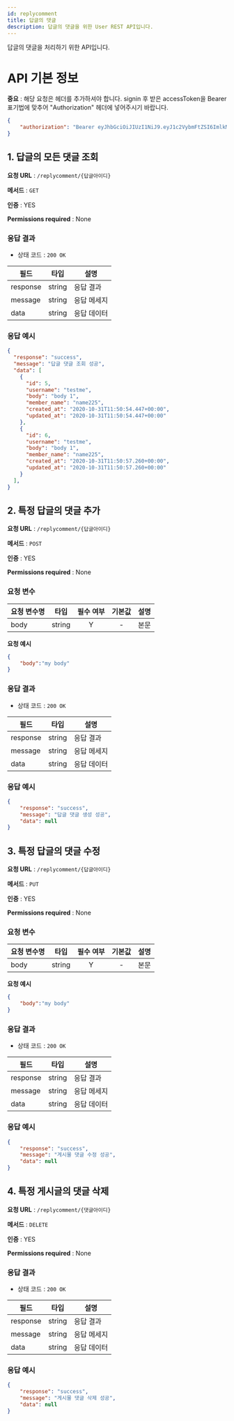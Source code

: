```yaml
---
id: replycomment
title: 답글의 댓글
description: 답글의 댓글을 위한 User REST API입니다.
---
```


답글의 댓글을 처리하기 위한 API입니다.

# API 기본 정보

**중요** : 해당 요청은 헤더를 추가하셔야 합니다. signin 후 받은 accessToken을 Bearer 표기법에 맞추어 "Authorization" 헤더에 넣어주시기 바랍니다.
```json
{
    "authorization": "Bearer eyJhbGciOiJIUzI1NiJ9.eyJ1c2VybmFtZSI6ImlkMyIsImlhdCI6MTYwMTc3NDU0NCwiZXhwIjoxNjAxNzc0OTA0fQ.qJ6kAPSeiAU4qjfs6mkQHZJ8_uTsPi7MfiuYwJPVFrA"
}
```

## 1. 답글의 모든 댓글 조회

**요청 URL** : `/replycomment/{답글아이디}`

**메서드** : `GET`

**인증** : YES

**Permissions required** : None

### 응답 결과


* 상태 코드 : `200 OK`

| 필드         | 타입    |  설명     |
|--------------|--------|----------|
| response     | string | 응답 결과 |
| message      | string | 응답 메세지 |
| data         | string | 응답 데이터 |

### 응답 예시


```json
{
  "response": "success",
  "message": "답글 댓글 조회 성공",
  "data": [
    {
      "id": 5,
      "username": "testme",
      "body": "body 1",
      "member_name": "name225",
      "created_at": "2020-10-31T11:50:54.447+00:00",
      "updated_at": "2020-10-31T11:50:54.447+00:00"
    },
    {
      "id": 6,
      "username": "testme",
      "body": "body 1",
      "member_name": "name225",
      "created_at": "2020-10-31T11:50:57.260+00:00",
      "updated_at": "2020-10-31T11:50:57.260+00:00"
    }
  ],
}
```


## 2. 특정 답글의 댓글 추가

**요청 URL** : `/replycomment/{답글아이디}`

**메서드** : `POST`

**인증** : YES

**Permissions required** : None

### 요청 변수

| 요청 변수명   | 타입   | 필수 여부 | 기본값 | 설명     |
|--------------|--------|:--------:|:-----:|----------|
| body     | string | Y        | -     | 본문 |


**요청 예시**

```json
{
    "body":"my body"
}

```

### 응답 결과


* 상태 코드 : `200 OK`

| 필드         | 타입    |  설명     |
|--------------|--------|----------|
| response     | string | 응답 결과 |
| message      | string | 응답 메세지 |
| data         | string | 응답 데이터 |

### 응답 예시


```json
{
    "response": "success",
    "message": "답글 댓글 생성 성공",
    "data": null
}
```



## 3. 특정 답글의 댓글 수정

**요청 URL** : `/replycomment/{답글아이디}`

**메서드** : `PUT`

**인증** : YES

**Permissions required** : None

### 요청 변수

| 요청 변수명   | 타입   | 필수 여부 | 기본값 | 설명     |
|--------------|--------|:--------:|:-----:|----------|
| body     | string | Y        | -     | 본문 |


**요청 예시**

```json
{
    "body":"my body"
}

```

### 응답 결과


* 상태 코드 : `200 OK`

| 필드         | 타입    |  설명     |
|--------------|--------|----------|
| response     | string | 응답 결과 |
| message      | string | 응답 메세지 |
| data         | string | 응답 데이터 |

### 응답 예시


```json
{
    "response": "success",
    "message": "게시물 댓글 수정 성공",
    "data": null
}
```


## 4. 특정 게시글의 댓글 삭제

**요청 URL** : `/replycomment/{댓글아이디}`

**메서드** : `DELETE`

**인증** : YES

**Permissions required** : None


### 응답 결과


* 상태 코드 : `200 OK`

| 필드         | 타입    |  설명     |
|--------------|--------|----------|
| response     | string | 응답 결과 |
| message      | string | 응답 메세지 |
| data         | string | 응답 데이터 |

### 응답 예시


```json
{
    "response": "success",
    "message": "게시물 댓글 삭제 성공",
    "data": null
}
```

